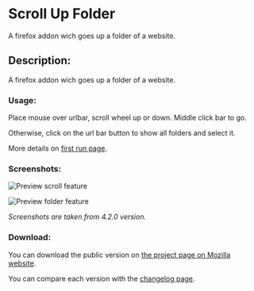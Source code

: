# Scroll Up Folder
A firefox addon wich goes up a folder of a website.
## Description: ##
A firefox addon wich goes up a folder of a website.
<br />

### Usage: ###
Place mouse over urlbar, scroll wheel up or down. Middle click bar to go.

Otherwise, click on the url bar button to show all folders and select it.

More details on [first run page](FirstRun.md).
<br />


### Screenshots: ###
![Preview scroll feature](https://raw.githubusercontent.com/PerfectSlayer/scrollupfolder/wiki/preview.gif)

![Preview folder feature](https://raw.githubusercontent.com/PerfectSlayer/scrollupfolder/wiki/folderPreview.png)

_Screenshots are taken from 4.2.0 version._
<br />


### Download: ###
You can download the public version on [the project page on Mozilla website](https://addons.mozilla.org/fr/firefox/addon/scroll-up-folder/).

You can compare each version with the [changelog page](https://github.com/PerfectSlayer/scrollupfolder/wiki/Changelog).

